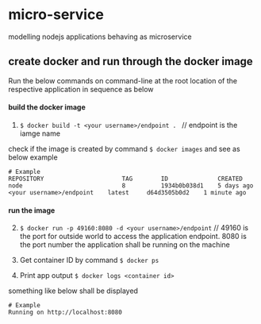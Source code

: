 # micro-service

modelling nodejs applications behaving as microservice

## create docker and run through the docker image

Run the below commands on command-line at the root location of the respective application in sequence as below

#### build the docker image
1. `$ docker build -t <your username>/endpoint . `       // endpoint is the iamge name

check  if the image is created by command `$ docker images` and see as below example 

```
# Example
REPOSITORY                      TAG        ID              CREATED
node                            8          1934b0b038d1    5 days ago
<your username>/endpoint    latest     d64d3505b0d2    1 minute ago
```

#### run the image 
2. `$ docker run -p 49160:8080 -d <your username>/endpoint` // 49160 is the port for outside world to access the application endpoint. 8080 is the port number the application shall be running on the machine

3. Get container ID by command `$ docker ps`

4. Print app output `$ docker logs <container id>`

something like below shall be displayed
```
# Example
Running on http://localhost:8080
```